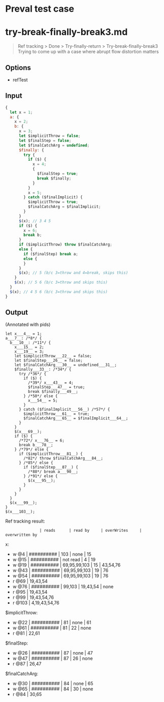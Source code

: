 # Preval test case

# try-break-finally-break3.md

> Ref tracking > Done > Try-finally-return > Try-break-finally-break3
> Trying to come up with a case where abrupt flow distortion matters

## Options

- refTest

## Input

`````js filename=intro
{
  let x = 1;
  a: {
    x = 2;
    b: {
      x = 3;
      let $implicitThrow = false;
      let $finalStep = false;
      let $finalCatchArg = undefined;
      $finally: {
        try {
          if ($) {
            x = 4;
            {
              $finalStep = true;
              break $finally;
            }
          }
          x = 5;
        } catch ($finalImplicit) {
          $implicitThrow = true;
          $finalCatchArg = $finalImplicit;
        }
      }
      $(x); // 3 4 5
      if ($) {
        x = 6;
        break b;
      }
      if ($implicitThrow) throw $finalCatchArg;
      else {
        if ($finalStep) break a;
        else {
        }
      }
      $(x); // 5 (b/c 3=throw and 4=break, skips this)
    }
    $(x); // 5 6 (b/c 3=throw and skips this)
  }
  $(x); // 4 5 6 (b/c 3=throw and skips this)
}
`````

## Output

(Annotated with pids)

`````filename=intro
let x___4__ = 1;
a___7__: /*8*/ {
  b___10__: /*11*/ {
    x___15__ = 2;
    x___19__ = 3;
    let $implicitThrow___22__ = false;
    let $finalStep___26__ = false;
    let $finalCatchArg___30__ = undefined___31__;
    $finally___33__: /*34*/ {
      try /*36*/ {
        if ($) {
          /*39*/ x___43__ = 4;
          $finalStep___47__ = true;
          break $finally___49__;
        } /*50*/ else {
          x___54__ = 5;
        }
      } catch ($finalImplicit___56__) /*57*/ {
        $implicitThrow___61__ = true;
        $finalCatchArg___65__ = $finalImplicit___64__;
      }
    }
    $(x___69__);
    if ($) {
      /*72*/ x___76__ = 6;
      break b___78__;
    } /*79*/ else {
      if ($implicitThrow___81__) {
        /*82*/ throw $finalCatchArg___84__;
      } /*85*/ else {
        if ($finalStep___87__) {
          /*88*/ break a___90__;
        } /*91*/ else {
          $(x___95__);
        }
      }
    }
  }
  $(x___99__);
}
$(x___103__);
`````

Ref tracking result:

                   | reads      | read by     | overWrites     | overwritten by
x:
  - w @4       | ########## | 103         | none           | 15
  - w @15      | ########## | not read    | 4              | 19
  - w @19      | ########## | 69,95,99,103 | 15             | 43,54,76
  - w @43      | ########## | 69,95,99,103 | 19             | 76
  - w @54      | ########## | 69,95,99,103 | 19             | 76
  - r @69      | 19,43,54
  - w @76      | ########## | 99,103      | 19,43,54       | none
  - r @95      | 19,43,54
  - r @99      | 19,43,54,76
  - r @103     | 4,19,43,54,76

$implicitThrow:
  - w @22          | ########## | 81          | none           | 61
  - w @61          | ########## | 81          | 22             | none
  - r @81          | 22,61

$finalStep:
  - w @26          | ########## | 87          | none           | 47
  - w @47          | ########## | 87          | 26             | none
  - r @87          | 26,47

$finalCatchArg:
  - w @30          | ########## | 84          | none           | 65
  - w @65          | ########## | 84          | 30             | none
  - r @84          | 30,65
